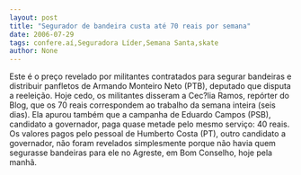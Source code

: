```yaml
---
layout: post
title: "Segurador de bandeira custa até 70 reais por semana"
date: 2006-07-29
tags: confere.aí,Seguradora Líder,Semana Santa,skate
author: None
---
```

Este é o preço revelado por militantes contratados para segurar bandeiras e distribuir panfletos de Armando Monteiro Neto (PTB), deputado que disputa a reeleição.
Hoje cedo, os militantes disseram a Cec?lia Ramos, repórter do Blog, que os 70 reais correspondem ao trabalho&nbsp;da semana inteira (seis dias).
Ela apurou também que a campanha de Eduardo Campos (PSB), candidato a governador, paga quase metade pelo mesmo serviço: 40 reais.
Os valores pagos pelo pessoal de Humberto Costa (PT), outro candidato a governador, não foram revelados simplesmente porque não havia quem segurasse bandeiras para ele no Agreste, em Bom Conselho, hoje pela manhã. 